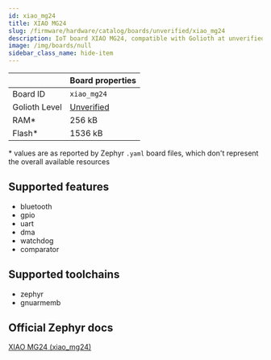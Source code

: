 ```yaml
---
id: xiao_mg24
title: XIAO MG24
slug: /firmware/hardware/catalog/boards/unverified/xiao_mg24
description: IoT board XIAO MG24, compatible with Golioth at unverified level.
image: /img/boards/null
sidebar_class_name: hide-item
---
```


[//]: # (This is an auto-generated file, do not edit! Changes to it will be lost upon re-generation)



|                | Board properties     |
| -------------  | -------------------- |
| Board ID       | `xiao_mg24` |
| Golioth Level  | [Unverified](/firmware/hardware#unverified-boards) |
| RAM*           | 256 kB |
| Flash*         | 1536 kB |

\* values are as reported by Zephyr `.yaml` board files, which don't represent the overall available resources



## Supported features

* bluetooth
* gpio
* uart
* dma
* watchdog
* comparator

## Supported toolchains

* zephyr
* gnuarmemb

## Official Zephyr docs

[XIAO MG24 (xiao_mg24)](https://docs.zephyrproject.org/latest/boards/seeed/xiao_mg24/doc/index.html)
